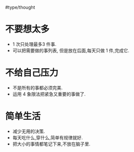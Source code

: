 #type/thought 

 # 不要想太多
 
-  1 次只处理最多3 件事.
-  可以把需要做的事列表, 但是放在后面,每天只做 1 件,完成它. 

 # 不给自己压力

-  不是所有的事都必须完美.
-  运用 4 象限法把紧急又重要的事做了.

 # 简单生活

-  减少无用的决策.
-  每天吃什么,穿什么,简单有规律就好.
-  把大小的事情都笔记下来,不放在脑子里.